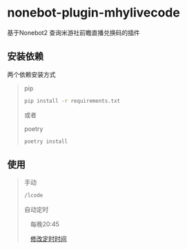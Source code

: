 # nonebot-plugin-mhylivecode

基于Nonebot2 查询米游社前瞻直播兑换码的插件


## 安装依赖

两个依赖安装方式

> pip
> 
> ```bash
> pip install -r requirements.txt
> ```
> 或者  
> 
> poetry
> ```bash
> poetry install
> ```
## 使用

> 手动
> ```bash
> /lcode
> ```
> 自动定时
> 
> 　每晚20:45
> 
> 　[修改定时时间](https://github.com/Joseandluue/nonebot-plugin-mhylivecode/blob/5b722a0bb2b01b14309070400a90c8b966e8a005/nonebot_plugin_mhylivecode/__init__.py#L73-L74)
